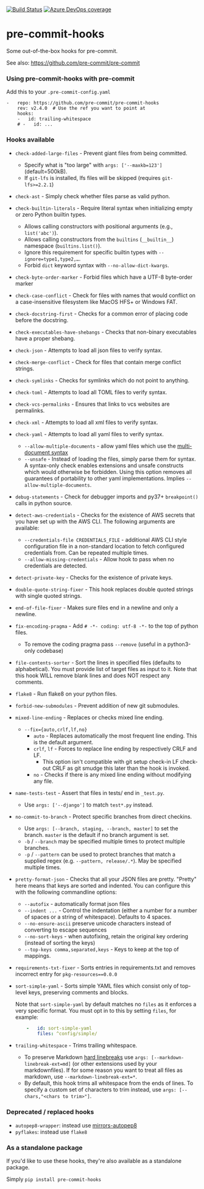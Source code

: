 [![Build Status](https://asottile.visualstudio.com/asottile/_apis/build/status/pre-commit.pre-commit-hooks?branchName=master)](https://asottile.visualstudio.com/asottile/_build/latest?definitionId=17&branchName=master)
[![Azure DevOps coverage](https://img.shields.io/azure-devops/coverage/asottile/asottile/17/master.svg)](https://dev.azure.com/asottile/asottile/_build/latest?definitionId=17&branchName=master)

pre-commit-hooks
================

Some out-of-the-box hooks for pre-commit.

See also: https://github.com/pre-commit/pre-commit


### Using pre-commit-hooks with pre-commit

Add this to your `.pre-commit-config.yaml`

    -   repo: https://github.com/pre-commit/pre-commit-hooks
        rev: v2.4.0  # Use the ref you want to point at
        hooks:
        -   id: trailing-whitespace
        # -   id: ...


### Hooks available

- <a name="check-added-large-files">`check-added-large-files`</a> - Prevent giant files from being committed.
    - Specify what is "too large" with `args: ['--maxkb=123']` (default=500kB).
    - If `git-lfs` is installed, lfs files will be skipped
      (requires `git-lfs>=2.2.1`)
- <a name="check-ast">`check-ast`</a> - Simply check whether files parse as valid python.
- <a name="check-builtin-literals">`check-builtin-literals`</a> - Require literal syntax when initializing empty or zero Python builtin types.
    - Allows calling constructors with positional arguments (e.g., `list('abc')`).
    - Allows calling constructors from the `builtins` (`__builtin__`) namespace (`builtins.list()`).
    - Ignore this requirement for specific builtin types with `--ignore=type1,type2,…`.
    - Forbid `dict` keyword syntax with `--no-allow-dict-kwargs`.
- <a name="check-byte-order-marker">`check-byte-order-marker`</a> - Forbid files which have a UTF-8 byte-order marker
- <a name="check-case-conflict">`check-case-conflict`</a> - Check for files with names that would conflict on a
  case-insensitive filesystem like MacOS HFS+ or Windows FAT.
- <a name="check-docstring-first">`check-docstring-first`</a> - Checks for a common error of placing code before
  the docstring.
- <a name="check-executables-have-shebangs">`check-executables-have-shebangs`</a> - Checks that non-binary executables have a
  proper shebang.
- <a name="check-json">`check-json`</a> - Attempts to load all json files to verify syntax.
- <a name="check-merge-conflict">`check-merge-conflict`</a> - Check for files that contain merge conflict strings.
- <a name="check-symlinks">`check-symlinks`</a> - Checks for symlinks which do not point to anything.
- <a name="check-toml">`check-toml`</a> - Attempts to load all TOML files to verify syntax.
- <a name="check-vcs-permalinks">`check-vcs-permalinks`</a> - Ensures that links to vcs websites are permalinks.
- <a name="check-xml">`check-xml`</a> - Attempts to load all xml files to verify syntax.
- <a name="check-yaml">`check-yaml`</a> - Attempts to load all yaml files to verify syntax.
    - `--allow-multiple-documents` - allow yaml files which use the
      [multi-document syntax](http://www.yaml.org/spec/1.2/spec.html#YAML)
    - `--unsafe` - Instead of loading the files, simply parse them for syntax.
      A syntax-only check enables extensions and unsafe constructs which would
      otherwise be forbidden.  Using this option removes all guarantees of
      portability to other yaml implementations.
      Implies `--allow-multiple-documents`.
- <a name="debug-statements">`debug-statements`</a> - Check for debugger imports and py37+ `breakpoint()`
  calls in python source.
- <a name="detect-aws-credentials">`detect-aws-credentials`</a> - Checks for the existence of AWS secrets that you
  have set up with the AWS CLI.
  The following arguments are available:
  - `--credentials-file CREDENTIALS_FILE` - additional AWS CLI style
    configuration file in a non-standard location to fetch configured
    credentials from. Can be repeated multiple times.
  - `--allow-missing-credentials` - Allow hook to pass when no credentials are
    detected.
- <a name="detect-private-key">`detect-private-key`</a> - Checks for the existence of private keys.
- <a name="double-quote-string-fixer">`double-quote-string-fixer`</a> - This hook replaces double quoted strings
  with single quoted strings.
- <a name="end-of-file-fixer">`end-of-file-fixer`</a> - Makes sure files end in a newline and only a newline.
- <a name="fix-encoding-pragma">`fix-encoding-pragma`</a> - Add `# -*- coding: utf-8 -*-` to the top of python files.
    - To remove the coding pragma pass `--remove` (useful in a python3-only codebase)
- <a name="file-contents-sorter">`file-contents-sorter`</a> - Sort the lines in specified files (defaults to alphabetical). You must provide list of target files as input to it. Note that this hook WILL remove blank lines and does NOT respect any comments.
- <a name="flake8">`flake8`</a> - Run flake8 on your python files.
- <a name="forbid-new-submodules">`forbid-new-submodules`</a> - Prevent addition of new git submodules.
- <a name="mixed-line-ending">`mixed-line-ending`</a> - Replaces or checks mixed line ending.
    - `--fix={auto,crlf,lf,no}`
        - `auto` - Replaces automatically the most frequent line ending. This is the default argument.
        - `crlf`, `lf` - Forces to replace line ending by respectively CRLF and LF.
            - This option isn't compatible with git setup check-in LF check-out CRLF as git smudge this later than the hook is invoked.
        - `no` - Checks if there is any mixed line ending without modifying any file.
- <a name="name-tests-test">`name-tests-test`</a> - Assert that files in tests/ end in `_test.py`.
    - Use `args: ['--django']` to match `test*.py` instead.
- <a name="no-commit-to-branch">`no-commit-to-branch`</a> - Protect specific branches from direct checkins.
    - Use `args: [--branch, staging, --branch, master]` to set the branch.
      `master` is the default if no branch argument is set.
    - `-b` / `--branch` may be specified multiple times to protect multiple
      branches.
    - `-p` / `--pattern` can be used to protect branches that match a supplied regex
      (e.g. `--pattern, release/.*`). May be specified multiple times.
- <a name="pretty-format-json">`pretty-format-json`</a> - Checks that all your JSON files are pretty.  "Pretty"
  here means that keys are sorted and indented.  You can configure this with
  the following commandline options:
    - `--autofix` - automatically format json files
    - `--indent ...` - Control the indentation (either a number for a number of spaces or a string of whitespace).  Defaults to 4 spaces.
    - `--no-ensure-ascii` preserve unicode characters instead of converting to escape sequences
    - `--no-sort-keys` - when autofixing, retain the original key ordering (instead of sorting the keys)
    - `--top-keys comma,separated,keys` - Keys to keep at the top of mappings.
- <a name="requirements-txt-fixer">`requirements-txt-fixer`</a> - Sorts entries in requirements.txt and removes incorrect entry for `pkg-resources==0.0.0`
- <a name="sort-simple-yaml">`sort-simple-yaml`</a> - Sorts simple YAML files which consist only of top-level
  keys, preserving comments and blocks.

  Note that `sort-simple-yaml` by default matches no `files` as it enforces a
  very specific format.  You must opt in to this by setting `files`, for
  example:

  ```yaml
      -   id: sort-simple-yaml
          files: ^config/simple/
  ```

- <a name="trailing-whitespace">`trailing-whitespace`</a> - Trims trailing whitespace.
    - To preserve Markdown [hard linebreaks](https://github.github.com/gfm/#hard-line-break)
      use `args: [--markdown-linebreak-ext=md]` (or other extensions used
      by your markdownfiles).  If for some reason you want to treat all files
      as markdown, use `--markdown-linebreak-ext=*`.
    - By default, this hook trims all whitespace from the ends of lines.
      To specify a custom set of characters to trim instead, use `args: [--chars,"<chars to trim>"]`.

### Deprecated / replaced hooks

- `autopep8-wrapper`: instead use
  [mirrors-autopep8](https://github.com/pre-commit/mirrors-autopep8)
- `pyflakes`: instead use `flake8`

### As a standalone package

If you'd like to use these hooks, they're also available as a standalone
package.

Simply `pip install pre-commit-hooks`
